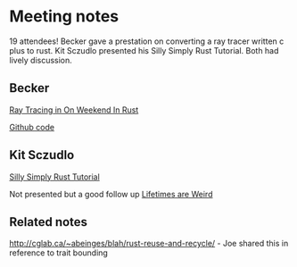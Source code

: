 # Meeting notes

19 attendees! Becker gave a prestation on converting a ray tracer written c plus to rust. Kit Sczudlo presented 
his Silly Simply Rust Tutorial. Both had lively discussion. 

## Becker
[Ray Tracing in On Weekend In Rust](https://docs.google.com/a/deathbyescalator.com/presentation/d/1eR1bm1-X0sJR1rx4Ifo0tN3pyPWFtp6mZlYVhz8Uogc/edit?usp=sharing)

[Github code](https://github.com/sbeckeriv/Ray-Tracing-in-One-Weekend-in-Rust/)


## Kit Sczudlo

[Silly Simply Rust Tutorial](https://gist.github.com/kscz/9e583e538f733ad53e21) 


Not presented but a good follow up [Lifetimes are Weird](https://gist.github.com/kscz/76a31c068daea8341b4812d56515bd65)


## Related notes

http://cglab.ca/~abeinges/blah/rust-reuse-and-recycle/  - Joe shared this in reference to trait bounding 
